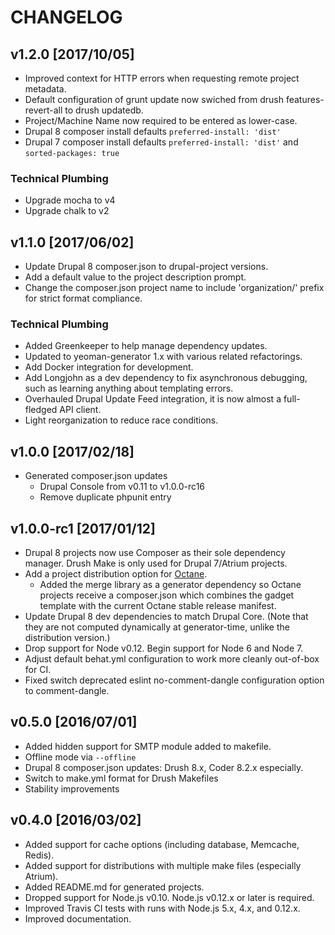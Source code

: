 # CHANGELOG

## v1.2.0 [2017/10/05]

* Improved context for HTTP errors when requesting remote project metadata.
* Default configuration of grunt update now swiched from drush features-revert-all to drush updatedb.
* Project/Machine Name now required to be entered as lower-case.
* Drupal 8 composer install defaults `preferred-install: 'dist'`
* Drupal 7 composer install defaults `preferred-install: 'dist'` and `sorted-packages: true`

### Technical Plumbing

* Upgrade mocha to v4
* Upgrade chalk to v2

## v1.1.0 [2017/06/02]

* Update Drupal 8 composer.json to drupal-project versions.
* Add a default value to the project description prompt.
* Change the composer.json project name to include 'organization/' prefix for strict format compliance.

### Technical Plumbing

* Added Greenkeeper to help manage dependency updates.
* Updated to yeoman-generator 1.x with various related refactorings.
* Add Docker integration for development.
* Add Longjohn as a dev dependency to fix asynchronous debugging, such as learning anything about templating errors.
* Overhauled Drupal Update Feed integration, it is now almost a full-fledged API client.
* Light reorganization to reduce race conditions.

## v1.0.0 [2017/02/18]

* Generated composer.json updates
    * Drupal Console from v0.11 to v1.0.0-rc16
    * Remove duplicate phpunit entry

## v1.0.0-rc1 [2017/01/12]

* Drupal 8 projects now use Composer as their sole dependency manager. Drush Make is only used for Drupal 7/Atrium projects.
* Add a project distribution option for [Octane](https://github.com/phase2/octane).
    * Added the merge library as a generator dependency so Octane projects receive a composer.json which combines the gadget template with the current Octane stable release manifest.
* Update Drupal 8 dev dependencies to match Drupal Core. (Note that they are not computed dynamically at generator-time, unlike the distribution version.)
* Drop support for Node v0.12. Begin support for Node 6 and Node 7.
* Adjust default behat.yml configuration to work more cleanly out-of-box for CI.
* Fixed switch deprecated eslint no-comment-dangle configuration option to comment-dangle.

## v0.5.0 [2016/07/01]

- Added hidden support for SMTP module added to makefile.
- Offline mode via `--offline`
- Drupal 8 composer.json updates: Drush 8.x, Coder 8.2.x especially.
- Switch to make.yml format for Drush Makefiles
- Stability improvements

## v0.4.0 [2016/03/02]

- Added support for cache options (including database, Memcache, Redis).
- Added support for distributions with multiple make files (especially Atrium).
- Added README.md for generated projects.
- Dropped support for Node.js v0.10. Node.js v0.12.x or later is required.
- Improved Travis CI tests with runs with Node.js 5.x, 4.x, and 0.12.x.
- Improved documentation.
